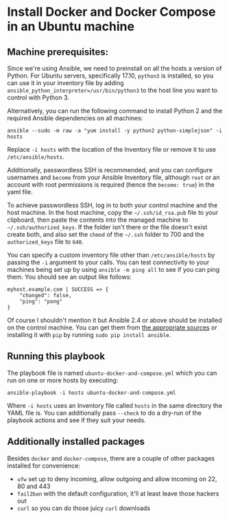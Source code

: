 # Install Docker and Docker Compose in an Ubuntu machine

## Machine prerequisites:

Since we're using Ansible, we need to preinstall on all the hosts a version of Python.
For Ubuntu servers, specifically 17.10, `python3` is installed, so you can use it in your
inventory file by adding `ansible_python_interpreter=/usr/bin/python3` to the host line
you want to control with Python 3.

Alternatively, you can run the following command to install Python 2 and the required
Ansible dependencies on all machines:

```
ansible --sudo -m raw -a "yum install -y python2 python-simplejson" -i hosts
```

Replace `-i hosts` with the location of the Inventory file or remove it to use
`/etc/ansible/hosts`.

Additionally, passwordless SSH is recommended, and you can configure usernames and `become`
from your Ansible Inventory file, although `root` or an account with root permissions is
required (hence the `become: true`) in the yaml file.

To achieve passwordless SSH, log in to both your control machine and the host machine. In the
host machine, copy the `~/.ssh/id_rsa.pub` file to your clipboard, then paste the contents
into the managed machine to `~/.ssh/authorized_keys`. If the folder isn't there or the file
doesn't exist create both, and also set the `chmod` of the `~/.ssh` folder to 700 and the
`authorized_keys` file to `640`.

You can specify a custom inventory file other than `/etc/ansible/hosts` by passing the `-i`
argument to your calls. You can test connectivity to your machines being set up by using
`ansible -m ping all` to see if you can ping them. You should see an output like follows:

```
myhost.example.com | SUCCESS => {
    "changed": false,
    "ping": "pong"
}
```

Of course I shouldn't mention it but Ansible 2.4 or above should be installed on the control
machine. You can get them from [the appropriate sources](http://docs.ansible.com/ansible/latest/intro_installation.html)
or installing it with `pip` by running `sudo pip install ansible`.

## Running this playbook

The playbook file is named `ubuntu-docker-and-compose.yml` which you can run on one or
more hosts by executing:

```
ansible-playbook -i hosts ubuntu-docker-and-compose.yml
```

Where `-i hosts` uses an Inventory file called `hosts` in the same directory the YAML file
is. You can additionally pass `--check` to do a dry-run of the playbook actions and see if
they suit your needs.

## Additionally installed packages

Besides `docker` and `docker-compose`, there are a couple of other packages installed for convenience:

* `ufw` set up to deny incoming, allow outgoing and allow incoming on 22, 80 and 443
* `fail2ban` with the default configuration, it'll at least leave those hackers out
* `curl` so you can do those juicy `curl` downloads
